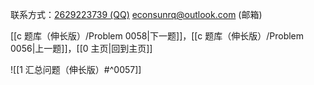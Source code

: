 联系方式：<a href="https://qm.qq.com/q/iA1sKuakak">2629223739 (QQ)</a> <a href="mailto:econsunrq@outlook.com">econsunrq@outlook.com (邮箱)</a>

[[c 题库（伸长版）/Problem 0058|下一题]]，[[c 题库（伸长版）/Problem 0056|上一题]]，[[0 主页|回到主页]]

![[1 汇总问题（伸长版）#^0057]]